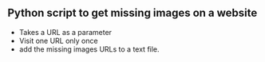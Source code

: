 ## Python script to get missing images on a website

- Takes a URL as a parameter
- Visit one URL only once
- add the missing images URLs to a text file.
